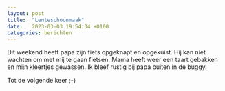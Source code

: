 ```yaml
---
layout: post
title:  "Lenteschoonmaak"
date:   2023-03-03 19:54:34 +0100
categories: berichten
---
```


Dit weekend heeft papa zijn fiets opgeknapt en opgekuist. Hij kan niet wachten om met mij te gaan fietsen. Mama heeft weer een taart gebakken en mijn kleertjes gewassen. Ik bleef rustig bij papa buiten in de buggy. 

Tot de volgende keer ;-)


